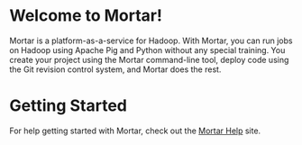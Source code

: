 # Welcome to Mortar!

Mortar is a platform-as-a-service for Hadoop.  With Mortar, you can run jobs on Hadoop using Apache Pig and Python without any special training.  You create your project using the Mortar command-line tool, deploy code using the Git revision control system, and Mortar does the rest.

# Getting Started

For help getting started with Mortar, check out the [Mortar Help](http://help.mortardata.com/) site.
